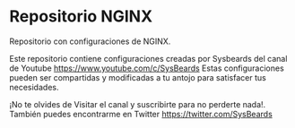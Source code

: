 # Repositorio NGINX
Repositorio con configuraciones de NGINX.

Este repositorio contiene configuraciones creadas por Sysbeards del canal de Youtube https://www.youtube.com/c/SysBeards 
Estas configuraciones pueden ser compartidas y modificadas a tu antojo para satisfacer tus necesidades.

¡No te olvides de Visitar el canal y suscribirte para no perderte nada!. También puedes encontrarme en Twitter https://twitter.com/SysBeards
